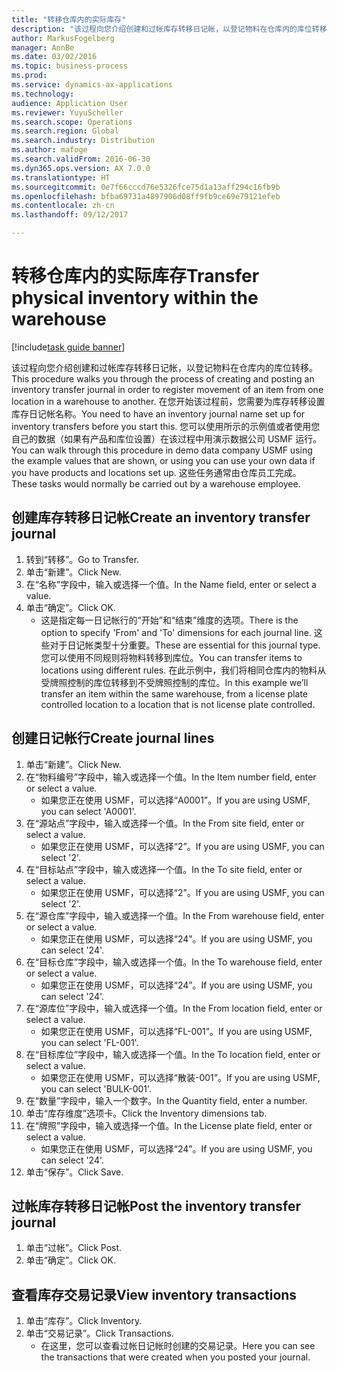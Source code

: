 ```yaml
---
title: "转移仓库内的实际库存"
description: "该过程向您介绍创建和过帐库存转移日记帐，以登记物料在仓库内的库位转移。"
author: MarkusFogelberg
manager: AnnBe
ms.date: 03/02/2016
ms.topic: business-process
ms.prod: 
ms.service: dynamics-ax-applications
ms.technology: 
audience: Application User
ms.reviewer: YuyuScheller
ms.search.scope: Operations
ms.search.region: Global
ms.search.industry: Distribution
ms.author: mafoge
ms.search.validFrom: 2016-06-30
ms.dyn365.ops.version: AX 7.0.0
ms.translationtype: HT
ms.sourcegitcommit: 0e7f66cccd76e5326fce75d1a13aff294c16fb9b
ms.openlocfilehash: bfba69731a4897906d08ff9fb9ce69e79121efeb
ms.contentlocale: zh-cn
ms.lasthandoff: 09/12/2017

---
```

# <a name="transfer-physical-inventory-within-the-warehouse"></a><span data-ttu-id="809a9-103">转移仓库内的实际库存</span><span class="sxs-lookup"><span data-stu-id="809a9-103">Transfer physical inventory within the warehouse</span></span>

[!include[task guide banner](../../includes/task-guide-banner.md)]

<span data-ttu-id="809a9-104">该过程向您介绍创建和过帐库存转移日记帐，以登记物料在仓库内的库位转移。</span><span class="sxs-lookup"><span data-stu-id="809a9-104">This procedure walks you through the process of creating and posting an inventory transfer journal in order to register movement of an item from one location in a warehouse to another.</span></span> <span data-ttu-id="809a9-105">在您开始该过程前，您需要为库存转移设置库存日记帐名称。</span><span class="sxs-lookup"><span data-stu-id="809a9-105">You need to have an inventory journal name set up for inventory transfers before you start this.</span></span> <span data-ttu-id="809a9-106">您可以使用所示的示例值或者使用您自己的数据（如果有产品和库位设置）在该过程中用演示数据公司 USMF 运行。</span><span class="sxs-lookup"><span data-stu-id="809a9-106">You can walk through this procedure in demo data company USMF using the example values that are shown, or using you can use your own data if you have products and locations set up.</span></span> <span data-ttu-id="809a9-107">这些任务通常由仓库员工完成。</span><span class="sxs-lookup"><span data-stu-id="809a9-107">These tasks would normally be carried out by a warehouse employee.</span></span>


## <a name="create-an-inventory-transfer-journal"></a><span data-ttu-id="809a9-108">创建库存转移日记帐</span><span class="sxs-lookup"><span data-stu-id="809a9-108">Create an inventory transfer journal</span></span>
1. <span data-ttu-id="809a9-109">转到“转移”。</span><span class="sxs-lookup"><span data-stu-id="809a9-109">Go to Transfer.</span></span>
2. <span data-ttu-id="809a9-110">单击“新建”。</span><span class="sxs-lookup"><span data-stu-id="809a9-110">Click New.</span></span>
3. <span data-ttu-id="809a9-111">在“名称”字段中，输入或选择一个值。</span><span class="sxs-lookup"><span data-stu-id="809a9-111">In the Name field, enter or select a value.</span></span>
4. <span data-ttu-id="809a9-112">单击“确定”。</span><span class="sxs-lookup"><span data-stu-id="809a9-112">Click OK.</span></span>
    * <span data-ttu-id="809a9-113">这是指定每一日记帐行的“开始”和“结束”维度的选项。</span><span class="sxs-lookup"><span data-stu-id="809a9-113">There is the option to specify 'From' and 'To' dimensions for each journal line.</span></span> <span data-ttu-id="809a9-114">这些对于日记帐类型十分重要。</span><span class="sxs-lookup"><span data-stu-id="809a9-114">These are essential for this journal type.</span></span> <span data-ttu-id="809a9-115">您可以使用不同规则将物料转移到库位。</span><span class="sxs-lookup"><span data-stu-id="809a9-115">You can transfer items to locations using different rules.</span></span> <span data-ttu-id="809a9-116">在此示例中，我们将相同仓库内的物料从受牌照控制的库位转移到不受牌照控制的库位。</span><span class="sxs-lookup"><span data-stu-id="809a9-116">In this example we’ll transfer an item within the same warehouse, from a license plate controlled location to a location that is not license plate controlled.</span></span>   

## <a name="create-journal-lines"></a><span data-ttu-id="809a9-117">创建日记帐行</span><span class="sxs-lookup"><span data-stu-id="809a9-117">Create journal lines</span></span>
1. <span data-ttu-id="809a9-118">单击“新建”。</span><span class="sxs-lookup"><span data-stu-id="809a9-118">Click New.</span></span>
2. <span data-ttu-id="809a9-119">在“物料编号”字段中，输入或选择一个值。</span><span class="sxs-lookup"><span data-stu-id="809a9-119">In the Item number field, enter or select a value.</span></span>
    * <span data-ttu-id="809a9-120">如果您正在使用 USMF，可以选择“A0001”。</span><span class="sxs-lookup"><span data-stu-id="809a9-120">If you are using USMF, you can select 'A0001'.</span></span>  
3. <span data-ttu-id="809a9-121">在“源站点”字段中，输入或选择一个值。</span><span class="sxs-lookup"><span data-stu-id="809a9-121">In the From site field, enter or select a value.</span></span>
    * <span data-ttu-id="809a9-122">如果您正在使用 USMF，可以选择“2”。</span><span class="sxs-lookup"><span data-stu-id="809a9-122">If you are using USMF, you can select '2'.</span></span>  
4. <span data-ttu-id="809a9-123">在“目标站点”字段中，输入或选择一个值。</span><span class="sxs-lookup"><span data-stu-id="809a9-123">In the To site field, enter or select a value.</span></span>
    * <span data-ttu-id="809a9-124">如果您正在使用 USMF，可以选择“2”。</span><span class="sxs-lookup"><span data-stu-id="809a9-124">If you are using USMF, you can select '2'.</span></span>  
5. <span data-ttu-id="809a9-125">在“源仓库”字段中，输入或选择一个值。</span><span class="sxs-lookup"><span data-stu-id="809a9-125">In the From warehouse field, enter or select a value.</span></span>
    * <span data-ttu-id="809a9-126">如果您正在使用 USMF，可以选择“24”。</span><span class="sxs-lookup"><span data-stu-id="809a9-126">If you are using USMF, you can select '24'.</span></span>  
6. <span data-ttu-id="809a9-127">在“目标仓库”字段中，输入或选择一个值。</span><span class="sxs-lookup"><span data-stu-id="809a9-127">In the To warehouse field, enter or select a value.</span></span>
    * <span data-ttu-id="809a9-128">如果您正在使用 USMF，可以选择“24”。</span><span class="sxs-lookup"><span data-stu-id="809a9-128">If you are using USMF, you can select '24'.</span></span>  
7. <span data-ttu-id="809a9-129">在“源库位”字段中，输入或选择一个值。</span><span class="sxs-lookup"><span data-stu-id="809a9-129">In the From location field, enter or select a value.</span></span>
    * <span data-ttu-id="809a9-130">如果您正在使用 USMF，可以选择“FL-001”。</span><span class="sxs-lookup"><span data-stu-id="809a9-130">If you are using USMF, you can select 'FL-001'.</span></span>  
8. <span data-ttu-id="809a9-131">在“目标库位”字段中，输入或选择一个值。</span><span class="sxs-lookup"><span data-stu-id="809a9-131">In the To location field, enter or select a value.</span></span>
    * <span data-ttu-id="809a9-132">如果您正在使用 USMF，可以选择“散装-001”。</span><span class="sxs-lookup"><span data-stu-id="809a9-132">If you are using USMF, you can select 'BULK-001'.</span></span>  
9. <span data-ttu-id="809a9-133">在“数量”字段中，输入一个数字。</span><span class="sxs-lookup"><span data-stu-id="809a9-133">In the Quantity field, enter a number.</span></span>
10. <span data-ttu-id="809a9-134">单击“库存维度”选项卡。</span><span class="sxs-lookup"><span data-stu-id="809a9-134">Click the Inventory dimensions tab.</span></span>
11. <span data-ttu-id="809a9-135">在“牌照”字段中，输入或选择一个值。</span><span class="sxs-lookup"><span data-stu-id="809a9-135">In the License plate field, enter or select a value.</span></span>
    * <span data-ttu-id="809a9-136">如果您正在使用 USMF，可以选择“24”。</span><span class="sxs-lookup"><span data-stu-id="809a9-136">If you are using USMF, you can select '24'.</span></span>  
12. <span data-ttu-id="809a9-137">单击“保存”。</span><span class="sxs-lookup"><span data-stu-id="809a9-137">Click Save.</span></span>

## <a name="post-the-inventory-transfer-journal"></a><span data-ttu-id="809a9-138">过帐库存转移日记帐</span><span class="sxs-lookup"><span data-stu-id="809a9-138">Post the inventory transfer journal</span></span>
1. <span data-ttu-id="809a9-139">单击“过帐”。</span><span class="sxs-lookup"><span data-stu-id="809a9-139">Click Post.</span></span>
2. <span data-ttu-id="809a9-140">单击“确定”。</span><span class="sxs-lookup"><span data-stu-id="809a9-140">Click OK.</span></span>

## <a name="view-inventory-transactions"></a><span data-ttu-id="809a9-141">查看库存交易记录</span><span class="sxs-lookup"><span data-stu-id="809a9-141">View inventory transactions</span></span>
1. <span data-ttu-id="809a9-142">单击“库存”。</span><span class="sxs-lookup"><span data-stu-id="809a9-142">Click Inventory.</span></span>
2. <span data-ttu-id="809a9-143">单击“交易记录”。</span><span class="sxs-lookup"><span data-stu-id="809a9-143">Click Transactions.</span></span>
    * <span data-ttu-id="809a9-144">在这里，您可以查看过帐日记帐时创建的交易记录。</span><span class="sxs-lookup"><span data-stu-id="809a9-144">Here you can see the transactions that were created when you posted your journal.</span></span>  

